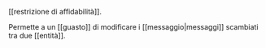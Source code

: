 [[restrizione di affidabilità]].

Permette a un [[guasto]] di modificare i [[messaggio|messaggi]] scambiati tra due [[entità]].

